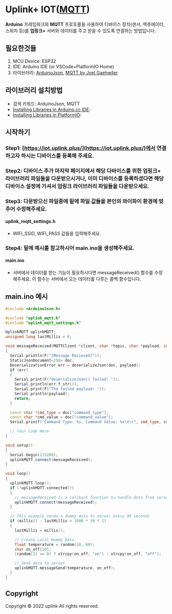 # Uplink+ IOT([MQTT](https://en.wikipedia.org/wiki/MQTT))

<strong>Arduino</strong> 프레임워크와 <strong>MQTT</strong> 프로토콜을 사용하여 디바이스 장치(센서, 액츄에이터, 스위치 등)를 <strong>업링크+</strong> 서버와 데이터를 주고 받을 수 있도록 연결하는 방법입니다.


## 필요한것들

1. MCU Device: ESP32
2. IDE: Arduino IDE (or VSCode+PlatformIO Home)
3. 라이브러리: [ArduinoJson](https://arduinojson.org/v6/doc/), [MQTT by Joel Gaehwiler](https://github.com/256dpi/arduino-mqtt)

## 라이브러리 설치방법
- 검색 키워드: ArduinoJson, MQTT
- [Installing Libraries in Arduino.cc IDE](https://docs.arduino.cc/software/ide-v1/tutorials/installing-libraries):
- [Installing Libraries in PlatformIO](https://docs.platformio.org/en/latest/librarymanager/index.html):

## 시작하기
### Step1: [https://iot.uplink.plus/](https://iot.uplink.plus/)에서 연결하고자 하시는 디바이스를 등록해 주세요.

### Step2: 디바이스 추가 마지막 페이지에서 해당 다바이스를 위한 업링크+ 라이브러리 파일들을 다운받으시거나, 이미 디바이스를 등록하셨다면 해당 디바이스 설정에 가셔서 업링크 라이브러리 파일들을 다운받으세요.

### Step3: 다운받으신 파일중에 밑에 파일 값들을 본인의 와이파이 환경에 맞추어 수정해주세요.
#### uplink_mqtt_settings.h
- WIFI_SSID, WIFI_PASS 값들을 입력해주세요.

### Step4: 밑에 예시를 참고하시어 main.ino을 생성해주세요.
#### main.ino
- 서버에서 데이터를 받는 기능이 필요하시다면 messageReceived() 함수를 수정해주세요. 이 함수는 서버에서 오는 데이터를 다루는 콜백 함수입니다.

## main.ino 예시
```c++
#include <ArduinoJson.h>

#include "uplink_mqtt.h"
#include "uplink_mqtt_settings.h"

UplinkMQTT uplinkMQTT;
unsigned long lastMillis = 0;

void messageReceived(MQTTClient *client, char *topic, char *payload, int length)
{
  Serial.println(F("[Message Recieved]"));
  StaticJsonDocument<256> doc;
  DeserializationError err = deserializeJson(doc, payload);
  if (err)
  {
    Serial.print(F("deserializeJson() failed: "));
    Serial.println(err.f_str());
    Serial.print(F("The failed payload: "));
    Serial.println(payload);
    return;
  }

  const char *cmd_type = doc["command_type"];
  const char *cmd_value = doc["command_value"];
  Serial.printf("Command Type: %s, Command Value: %s\n\r", cmd_type, cmd_value);

  // Your Code Here
}

void setup()
{
  Serial.begin(115200);
  uplinkMQTT.connect(messageReceived);
}

void loop()
{
  uplinkMQTT.loop();
  if (!uplinkMQTT.connected())
  {
    // messageReceived is a callback function to handle data from server
    uplinkMQTT.connect(messageReceived);
  }

  // This example sends a dummy data to server every 30 seconds
  if (millis() - lastMillis > 1000 * 30 * 1)
  {
    lastMillis = millis();

    // Create Local Dummy Data
    float temperature = random(10, 60);
    char on_off[10];
    (random(2) == 0) ? strcpy(on_off, "on") : strcpy(on_off, "off");

    // Send data to server
    uplinkMQTT.messageSend(temperature, on_off);
  }
}
```

## Copyright

Copyright © 2022 uplink All rights reserved.

